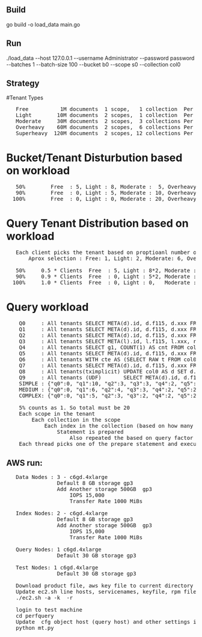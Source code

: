 ## Build

go build -o load_data main.go

## Run

./load_data --host 127.0.0.1 --username Administrator --password password --batches 1 --batch-size 100 --bucket b0 --scope s0 --collection col0


## Strategy

#Tenant Types

<pre>
   Free          1M documents  1 scope,   1 collection  Per collection (1M documents, 1 - 128 byte index), 1 - ARRAY (1:3) index 30 bytes)
   Light        10M documents  2 scopes,  1 collection  Per collection (5M documents, 1 - 128 byte index), 1 - ARRAY (1:3) index 30 bytes)
   Moderate     30M documents  2 scopes,  3 collections Per collection (5M documents, 1 - 128 byte index), 1 - ARRAY (1:3) index 30 bytes)
   Overheavy    60M documents  2 scopes,  6 collections Per collection (5M documents, 1 - 128 byte index), 1 - ARRAY (1:3) index 30 bytes)
   Superheavy  120M documents  2 scopes, 12 collections Per collection (5M documents, 1 - 128 byte index), 1 - ARRAY (1:3) index 30 bytes)
</pre>

# Bucket/Tenant Disturbution based on workload

<pre>
   50%        Free  : 5, Light : 8, Moderate :  5, Overheavy: 1, Superheavy : 1
   90%        Free  : 0, Light : 5, Moderate : 10, Overheavy: 4, Superheavy : 1
  100%        Free  : 0, Light : 0, Moderate : 20, Overheavy: 0, Superheavy : 0
</pre>

# Query Tenant Distribution based on workload
<pre>
   Each client picks the tenant based on proptioanl number of collections i.e. (collection in the bucket/total collection in all the buckets)
       Aprox selection : Free: 1, Light: 2, Moderate: 6, Overheavy: 12, Superheavy: 24

   50%     0.5 * Clients  Free  : 5, Light : 8*2, Moderate :  5*6, Overheavy: 1*12, Superheavy : 1*24
   90%     0.9 * Clients  Free  : 0, Light : 5*2, Moderate : 10*6, Overheavy: 4*12, Superheavy : 1*24
  100%     1.0 * Clients  Free  : 0, Light : 0,   Moderate : 20*6, Overheavy: 0,    Superheavy : 0
</pre>

# Query workload

<pre>
    Q0     : All tenants SELECT META(d).id, d.f115, d.xxx FROM col0 AS d USE INDEX(`#sequential`) WHERE d.c0 BETWEEN $start AND $end
    Q1     : All tenants SELECT META(d).id, d.f115, d.xxx FROM col0 AS d WHERE d.c0 BETWEEN $start AND $end
    Q2     : All tenants SELECT META(d).id, d.f115, d.xxx FROM col0 AS d WHERE d.c0 BETWEEN $start AND $end ORDER BY d.c0 DESC LIMIT $limit
    Q3     : All tenants SELECT META(l).id, l.f115, l.xxx, r.yyy FROM col0 AS l JOIN col0 AS r USE HASH(BUILD) ON l.id = r.id WHERE l.c0 BETWEEN $start AND $end AND r.c0 BETWEEN $start AND $end
    Q4     : All tenants SELECT g1, COUNT(1) AS cnt FROM col0 AS d WHERE d.c0 BETWEEN $start AND $end GROUP BY IMOD(d.id,10) AS g1 ORDER BY g1
    Q5     : All tenants SELECT META(d).id, d.f115, d.xxx FROM col0 AS d WHERE ANY v IN d.a1 SATISFIES v.ac0 BETWEEN $start AND $end AND v.aid = 2 END
    Q6     : All tenants WITH cte AS (SELECT RAW t FROM col0 AS t WHERE t.c0 BETWEEN $start AND $end) SELECT META(l).id, l.f115, l.xxx, r.yyy FROM col0 AS l JOIN cte AS r ON l.id = r.id WHERE l.c0 BETWEEN $start AND $end AND r.c0 BETWEEN $start AND $end
    Q7     : All tenants SELECT META(d).id, d.f115, d.xxx FROM col0 AS d UNNEST d.a1 AS u WHERE u.ac0 BETWEEN $start AND $end AND u.aid = 1
    Q8     : All tenants(tximplicit) UPDATE col0 AS d SET d.comment = d.comment WHERE d.c0 BETWEEN $start AND $end
    Q9     : All tenants (UDF)       SELECT META(d).id, d.f115, d.xxx FROM col0 AS d WHERE d.c0 BETWEEN $start AND $end AND udf(d.c0) = d.c0
    SIMPLE : {"q0":0, "q1":10, "q2":3, "q3":3, "q4":2, "q5":2, "q6":0, "q7":0, "q8":0, "q9":0}
    MEDIUM : {"q0":0, "q1":6, "q2":4, "q3":3, "q4":2, "q5":2, "q6":2, "q7":1, "q8":0, "q9":0}
    COMPLEX: {"q0":0, "q1":5, "q2":3, "q3":2, "q4":2, "q5":2, "q6":2, "q7":2, "q8":1, "q9":1}}

    5% counts as 1. So total must be 20
    Each scope in the tenant
        Each collection in the scope
            Each index in the collection (based on how many indexes want to use)
                Statement is prepared
                    Also repeated the based on query factor number
    Each thread picks one of the prepare statement and execute it
</pre>


## AWS run:
<pre>
   Data Nodes : 3 - c6gd.4xlarge
                Default 8 GB storage gp3
                Add Another storage 500GB  gp3
                    IOPS 15,000
                    Transfer Rate 1000 MiBs

   Index Nodes: 2 - c6gd.4xlarge
                Default 8 GB storage gp3
                Add Another storage 500GB  gp3
                    IOPS 15,000
                    Transfer Rate 1000 MiBs

   Query Nodes: 1 c6gd.4xlarge
                Default 30 GB storage gp3

   Test Nodes: 1 c6gd.4xlarge
                Default 30 GB storage gp3

   Download product file, aws key file to current directory
   Update ec2.sh line hosts, servicenames, keyfile, rpm file
   ./ec2.sh -a -k <keyfile> -r <rpm file>

   login to test machine
   cd perfquery
   Update  cfg object host (query host) and other settings if needed
   python mt.py

</pre>
